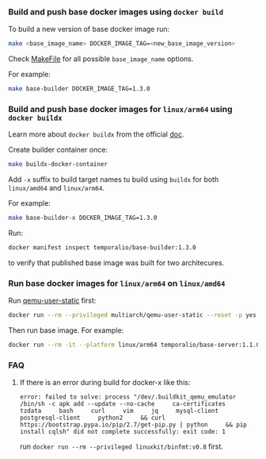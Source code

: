 ### Build and push base docker images using `docker build`

To build a new version of base docker image run:
```bash
make <base_image_name> DOCKER_IMAGE_TAG=<new_base_image_version>
```

Check [MakeFile](Makefile) for all possible `base_image_name` options.

For example:
```bash
make base-builder DOCKER_IMAGE_TAG=1.3.0
```

### Build and push base docker images for `linux/arm64` using `docker buildx`

Learn more about `docker buildx` from the official [doc](https://docs.docker.com/buildx/working-with-buildx/).

Create builder container once:
```bash
make buildx-docker-container
```

Add `-x` suffix to build target names tu build using `buildx` for both `linux/amd64` and `linux/arm64`.

For example:
```bash
make base-builder-x DOCKER_IMAGE_TAG=1.3.0
```

Run:
```bash
docker manifest inspect temporalio/base-builder:1.3.0
```
to verify that published base image was built for two architecures.

### Run base docker images for `linux/arm64` on `linux/amd64`

Run [qemu-user-static](https://github.com/multiarch/qemu-user-static) first:
```bash
docker run --rm --privileged multiarch/qemu-user-static --reset -p yes
```

Then run base image. For example:
```bash
docker run --rm -it --platform linux/arm64 temporalio/base-server:1.1.0 uname -m
```

### FAQ
1. If there is an error during build for docker-x like this:
    ```text
    error: failed to solve: process "/dev/.buildkit_qemu_emulator /bin/sh -c apk add --update --no-cache     ca-certificates     tzdata     bash     curl     vim     jq     mysql-client     postgresql-client     python2     && curl https://bootstrap.pypa.io/pip/2.7/get-pip.py | python     && pip install cqlsh" did not complete successfully: exit code: 1
    ```
    run `docker run --rm --privileged linuxkit/binfmt:v0.8` first.